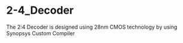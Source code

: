 # 2-4_Decoder

The 2:4 Decoder is designed using 28nm CMOS technology by using Synopsys Custom Compiler
